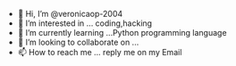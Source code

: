 - 👋 Hi, I’m @veronicaop-2004
- 👀 I’m interested in ... coding,hacking
- 🌱 I’m currently learning ...Python programming language
- 💞️ I’m looking to collaborate on ...
- 📫 How to reach me ... reply me on my Email

<!---
veronicaop-2004/veronicaop-2004 is a ✨ special ✨ repository because its `README.md` (this file) appears on your GitHub profile.
You can click the Preview link to take a look at your changes.
--->
